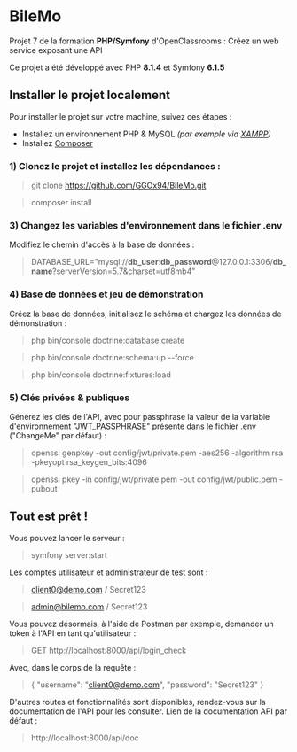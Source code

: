 # BileMo
Projet 7 de la formation **PHP/Symfony** d'OpenClassrooms : Créez un web service exposant une API

Ce projet a été développé avec PHP **8.1.4** et Symfony **6.1.5**
## Installer le projet localement
Pour installer le projet sur votre machine, suivez ces étapes :
- Installez un environnement PHP & MySQL *(par exemple via [XAMPP](https://www.apachefriends.org/))*
- Installez [Composer](https://getcomposer.org/download/)
### 1) Clonez le projet et installez les dépendances :
> git clone https://github.com/GGOx94/BileMo.git

> composer install
### 3) Changez les variables d'environnement dans le fichier **.env**
Modifiez le chemin d'accès à la base de données :
>DATABASE_URL="mysql://**db_user**:**db_password**@127.0.0.1:3306/**db_name**?serverVersion=5.7&charset=utf8mb4"

### 4) Base de données et jeu de démonstration
Créez la base de données, initialisez le schéma et chargez les données de démonstration :
>php bin/console doctrine:database:create

>php bin/console doctrine:schema:up --force

>php bin/console doctrine:fixtures:load

### 5) Clés privées & publiques
Générez les clés de l'API, avec pour passphrase la valeur de la variable d'environnement "JWT_PASSPHRASE" présente dans le fichier .env ("ChangeMe" par défaut) :
>openssl genpkey -out config/jwt/private.pem -aes256 -algorithm rsa -pkeyopt rsa_keygen_bits:4096

>openssl pkey -in config/jwt/private.pem -out config/jwt/public.pem -pubout

## Tout est prêt !
Vous pouvez lancer le serveur :
>symfony server:start

Les comptes utilisateur et administrateur de test sont :
>client0@demo.com / Secret123

>admin@bilemo.com / Secret123

Vous pouvez désormais, à l'aide de Postman par exemple, demander un token à l'API en tant qu'utilisateur :
>GET http://localhost:8000/api/login_check

Avec, dans le corps de la requête :
>{
"username": "client0@demo.com",
"password": "Secret123"
}

D'autres routes et fonctionnalités sont disponibles, rendez-vous sur la documentation de l'API pour les consulter.
Lien de la documentation API par défaut :
> http://localhost:8000/api/doc